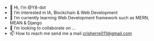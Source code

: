 - 👋 Hi, I’m @Y8-dot
- 👀 I’m interested in IA, Blockchain & Web Development
- 🌱 I’m currently learning Web Development framework such as MERN, MEAN & Django
- 💞️ I’m looking to collaborate on ...
- 📫 How to reach me send me a mail crisherre011@gmail.com

<!---
Y8-dot/Y8-dot is a ✨ special ✨ repository because its `README.md` (this file) appears on your GitHub profile.
You can click the Preview link to take a look at your changes.
--->
